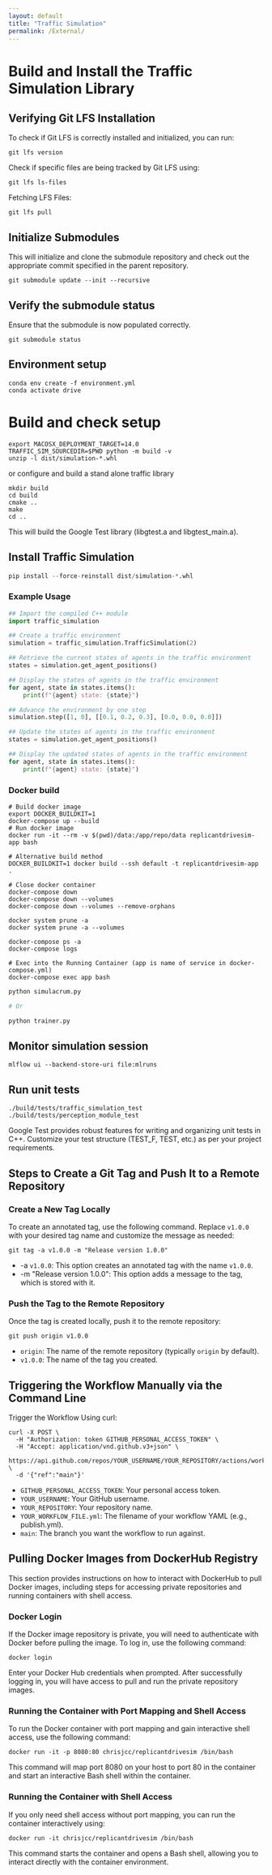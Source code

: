 ```yaml
---
layout: default
title: "Traffic Simulation"
permalink: /External/
---
```


# Build and Install the Traffic Simulation Library

## Verifying Git LFS Installation

To check if Git LFS is correctly installed and initialized, you can run:
```shell
git lfs version
```

Check if specific files are being tracked by Git LFS using:
```shell
git lfs ls-files
```

Fetching LFS Files:
```shell
git lfs pull
```

## Initialize Submodules
This will initialize and clone the submodule repository and check out the appropriate commit specified in the parent repository.
```shell
git submodule update --init --recursive
```

## Verify the submodule status
Ensure that the submodule is now populated correctly.
```shell
git submodule status
```

## Environment setup
```shell
conda env create -f environment.yml
conda activate drive
```

# Build and check setup
```shell
export MACOSX_DEPLOYMENT_TARGET=14.0
TRAFFIC_SIM_SOURCEDIR=$PWD python -m build -v
unzip -l dist/simulation-*.whl
```

or configure and build a stand alone traffic library
```shell
mkdir build
cd build
cmake ..
make
cd ..
```
This will build the Google Test library (libgtest.a and libgtest_main.a).

## Install Traffic Simulation
```python
pip install --force-reinstall dist/simulation-*.whl
```

### Example Usage

```python
## Import the compiled C++ module
import traffic_simulation

## Create a traffic environment
simulation = traffic_simulation.TrafficSimulation(2)

## Retrieve the current states of agents in the traffic environment
states = simulation.get_agent_positions()

## Display the states of agents in the traffic environment
for agent, state in states.items():
    print(f"{agent} state: {state}")

## Advance the environment by one step
simulation.step([1, 0], [[0.1, 0.2, 0.3], [0.0, 0.0, 0.0]])

## Update the states of agents in the traffic environment
states = simulation.get_agent_positions()

## Display the updated states of agents in the traffic environment
for agent, state in states.items():
    print(f"{agent} state: {state}")
```

### Docker build
```shell
# Build docker image
export DOCKER_BUILDKIT=1 
docker-compose up --build
# Run docker image
docker run -it --rm -v $(pwd)/data:/app/repo/data replicantdrivesim-app bash

# Alternative build method
DOCKER_BUILDKIT=1 docker build --ssh default -t replicantdrivesim-app .

# Close docker container
docker-compose down
docker-compose down --volumes
docker-compose down --volumes --remove-orphans

docker system prune -a
docker system prune -a --volumes

docker-compose ps -a
docker-compose logs

# Exec into the Running Container (app is name of service in docker-compose.yml)
docker-compose exec app bash
```

```python
python simulacrum.py

# Or

python trainer.py
```

## Monitor simulation session
```shell
mlflow ui --backend-store-uri file:mlruns
```

## Run unit tests
```shell
./build/tests/traffic_simulation_test
./build/tests/perception_module_test
```

Google Test provides robust features for writing and organizing unit tests in C++. Customize your test structure (TEST_F, TEST, etc.) as per your project requirements.


## Steps to Create a Git Tag and Push It to a Remote Repository
### Create a New Tag Locally
To create an annotated tag, use the following command. Replace `v1.0.0` with your desired tag name and customize the message as needed:
```shell
git tag -a v1.0.0 -m "Release version 1.0.0"
```
- -a `v1.0.0`: This option creates an annotated tag with the name `v1.0.0`.
- -m "Release version 1.0.0": This option adds a message to the tag, which is stored with it.

### Push the Tag to the Remote Repository
Once the tag is created locally, push it to the remote repository:
```shell
git push origin v1.0.0
```
- `origin`: The name of the remote repository (typically `origin` by default).
- `v1.0.0`: The name of the tag you created.

## Triggering the Workflow Manually via the Command Line
Trigger the Workflow Using curl:
```shell
curl -X POST \
  -H "Authorization: token GITHUB_PERSONAL_ACCESS_TOKEN" \
  -H "Accept: application/vnd.github.v3+json" \
  https://api.github.com/repos/YOUR_USERNAME/YOUR_REPOSITORY/actions/workflows/YOUR_WORKFLOW_FILE.yml/dispatches \
  -d '{"ref":"main"}'
```
- `GITHUB_PERSONAL_ACCESS_TOKEN`: Your personal access token.
- `YOUR_USERNAME`: Your GitHub username.
- `YOUR_REPOSITORY`: Your repository name.
- `YOUR_WORKFLOW_FILE.yml`: The filename of your workflow YAML (e.g., publish.yml).
- `main`: The branch you want the workflow to run against.

## Pulling Docker Images from DockerHub Registry
This section provides instructions on how to interact with DockerHub to pull Docker images, including steps for accessing private repositories and running containers with shell access.

### Docker Login
If the Docker image repository is private, you will need to authenticate with Docker before pulling the image. To log in, use the following command:
```shell
docker login
```
Enter your Docker Hub credentials when prompted. After successfully logging in, you will have access to pull and run the private repository images.

### Running the Container with Port Mapping and Shell Access
To run the Docker container with port mapping and gain interactive shell access, use the following command:
```shell
docker run -it -p 8080:80 chrisjcc/replicantdrivesim /bin/bash
```

This command will map port 8080 on your host to port 80 in the container and start an interactive Bash shell within the container.

### Running the Container with Shell Access
If you only need shell access without port mapping, you can run the container interactively using:
```shell
docker run -it chrisjcc/replicantdrivesim /bin/bash
```
This command starts the container and opens a Bash shell, allowing you to interact directly with the container environment.
